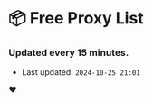 # :package: Free Proxy List
### Updated every 15 minutes.

- Last updated: `2024-10-25 21:01`

:heart:

